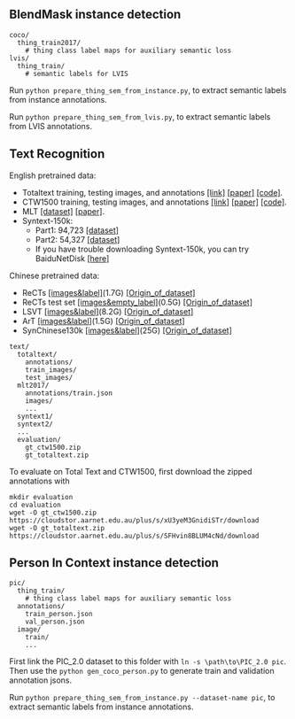 ## BlendMask instance detection

```
coco/
  thing_train2017/
    # thing class label maps for auxiliary semantic loss
lvis/
  thing_train/
    # semantic labels for LVIS
```

Run `python prepare_thing_sem_from_instance.py`, to extract semantic labels from instance annotations.

Run `python prepare_thing_sem_from_lvis.py`, to extract semantic labels from LVIS annotations.

## Text Recognition

English pretrained data:

- Totaltext training, testing images, and annotations [[link]](https://universityofadelaide.box.com/shared/static/32p6xsdtu0keu2o6pb5aqhyjotnljxep.zip) [[paper]](https://ieeexplore.ieee.org/abstract/document/8270088/) [[code]](https://github.com/cs-chan/Total-Text-Dataset).
- CTW1500 training, testing images, and annotations [[link]](https://universityofadelaide.box.com/shared/static/6ui89vca7cbp15ysnxqg5r494ix7l6cu.zip) [[paper]](https://www.sciencedirect.com/science/article/pii/S0031320319300664) [[code]](https://github.com/Yuliang-Liu/Curve-Text-Detector).
- MLT [[dataset]](https://universityofadelaide.box.com/s/qu2wctdcsxh73bb94krdredpmx9nzf8m) [[paper]](https://ieeexplore.ieee.org/abstract/document/8270168).
- Syntext-150k:
  - Part1: 94,723 [[dataset]](https://universityofadelaide.box.com/s/xyqgqx058jlxiymiorw8fsfmxzf1n03p)
  - Part2: 54,327 [[dataset]](https://universityofadelaide.box.com/s/e0owoic8xacralf4j5slpgu50xfjoirs)
  - If you have trouble downloading Syntext-150k, you can try BaiduNetDisk [[here]](https://github.com/aim-uofa/AdelaiDet/issues/312)

Chinese pretrained data:

- ReCTs [[images&label]](https://drive.google.com/file/d/1ygDN1OHUusqzqJL2011wc2T_LX0t6Th4/view?usp=sharing)(1.7G) [[Origin_of_dataset]](https://rrc.cvc.uab.es/?ch=12)
- ReCTs test set [[images&empty_label]](https://drive.google.com/file/d/1WEvkLgFIWdEDQn2UXHKCTIqlNnlk4kVt/view?usp=sharing)(0.5G) [[Origin_of_dataset]](https://rrc.cvc.uab.es/?ch=12)
- LSVT [[images&label]](https://drive.google.com/file/d/1E9RMFiRaRW4WdzA9Py7OimfzA82-Bwik/view?usp=sharing)(8.2G) [[Origin_of_dataset]](https://rrc.cvc.uab.es/?ch=16)
- ArT [[images&label]](https://drive.google.com/file/d/1ss_3oYVYexSmhx7AP4cahl8Emd49Wrh8/view?usp=sharing)(1.5G)  [[Origin_of_dataset]](https://rrc.cvc.uab.es/?ch=14)
- SynChinese130k [[images&label]](https://drive.google.com/file/d/1w9BFDTfVgZvpLE003zM694E0we4OWmyP/view?usp=sharing)(25G) [[Origin_of_dataset]](https://arxiv.org/abs/2105.03620)
```
text/
  totaltext/
    annotations/
    train_images/
    test_images/
  mlt2017/
    annotations/train.json
    images/
    ...
  syntext1/
  syntext2/
  ...
  evaluation/
    gt_ctw1500.zip
    gt_totaltext.zip
```

To evaluate on Total Text and CTW1500, first download the zipped annotations with

```
mkdir evaluation
cd evaluation
wget -O gt_ctw1500.zip https://cloudstor.aarnet.edu.au/plus/s/xU3yeM3GnidiSTr/download
wget -O gt_totaltext.zip https://cloudstor.aarnet.edu.au/plus/s/SFHvin8BLUM4cNd/download
```

## Person In Context instance detection

```
pic/
  thing_train/
    # thing class label maps for auxiliary semantic loss
  annotations/
    train_person.json
    val_person.json
  image/
    train/
    ...

```

First link the PIC_2.0 dataset to this folder with `ln -s \path\to\PIC_2.0 pic`. Then use the `python gen_coco_person.py` to generate train and validation annotation jsons.

Run `python prepare_thing_sem_from_instance.py --dataset-name pic`, to extract semantic labels from instance annotations.

